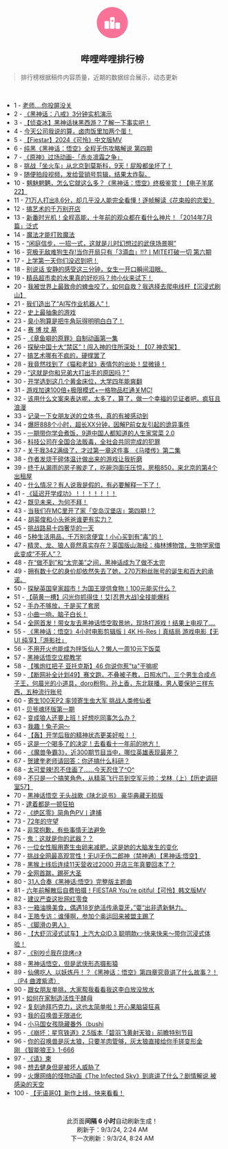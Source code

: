 <div align="center">
    <img src="./assets/icon_rank.png" alt="logo" />
    <h2>哔哩哔哩排行榜</h>
</div>

> 排行榜根据稿件内容质量，近期的数据综合展示，动态更新

<br />

<ul><li><span>1 - <a href=https://www.bilibili.com/BV19r421K7ST>老师....你投屏没关</a></span></li><li><span>2 - <a href=https://www.bilibili.com/BV1EcHgezEyF>《黑神话：八戒》3分钟实机演示</a></span></li><li><span>3 - <a href=https://www.bilibili.com/BV1wz421q7bx>【侦查冰】黑神话抹黑西游？了解一下事实吧！</a></span></li><li><span>4 - <a href=https://www.bilibili.com/BV1Qx4y1s7UM>今天公司我说的算，卤肉饭里加两个蛋！</a></span></li><li><span>5 - <a href=https://www.bilibili.com/BV185noepEtH>【Fiestar】2024《可怜》中文版MV</a></span></li><li><span>6 - <a href=https://www.bilibili.com/BV1if421e7SH>纯黑《黑神话：悟空》全程无伤攻略解说&nbsp;第四期</a></span></li><li><span>7 - <a href=https://www.bilibili.com/BV1e1421x7jF>《原神》过场动画-「赤炎凛霜之争」</a></span></li><li><span>8 - <a href=https://www.bilibili.com/BV1oi421r7fo>挑战「坐火车」从北京到莫斯科，9天！屁股都坐坏了！</a></span></li><li><span>9 - <a href=https://www.bilibili.com/BV1uU411m7en>随便拍段视频，发给营销号剪辑，结果太炸裂。</a></span></li><li><span>10 - <a href=https://www.bilibili.com/BV1YE4m1Q7sV>魑魅魍魉，怎么它就这么多？《黑神话：悟空》终极鉴赏！【电子羊尾22】</a></span></li><li><span>11 - <a href=https://www.bilibili.com/BV1Fw4m1r7nY>71万人打出8.6分，却几乎没人能完全看懂！逐帧解读《花束般的恋爱》</a></span></li><li><span>12 - <a href=https://www.bilibili.com/BV1Yb42147Qb>搞艺术的千万别开店</a></span></li><li><span>13 - <a href=https://www.bilibili.com/BV1By411v7LA>新番时光机！全程高能，十年前的观众都在看什么神片！「2014年7月篇」泛式</a></span></li><li><span>14 - <a href=https://www.bilibili.com/BV1UE4m1972p>魔法才能打败魔法</a></span></li><li><span>15 - <a href=https://www.bilibili.com/BV1ijn9eWE2k>“闲庭信步，一招一式，这就是儿时幻想过的武侠场景啊”</a></span></li><li><span>16 - <a href=https://www.bilibili.com/BV1cE421c7mK>究极无敌难狗生存!当你开局只有「3滴血」!!?丨MITE打破一切&nbsp;第六期</a></span></li><li><span>17 - <a href=https://www.bilibili.com/BV1pr421T7Md>上学第一天你们没迟到吧！</a></span></li><li><span>18 - <a href=https://www.bilibili.com/BV15S421X7km>别说话&nbsp;安静的感受这三分钟，女生一开口瞬间泪眼。</a></span></li><li><span>19 - <a href=https://www.bilibili.com/BV1w2421o7EW>精品超市卖的水果真的好吃吗？帅小伙来试下！</a></span></li><li><span>20 - <a href=https://www.bilibili.com/BV1sEHLeaEJe>我被世界上最致命的蜱虫咬了，如何自救？我选择去爬电线杆【沉浸式刷山】</a></span></li><li><span>21 - <a href=https://www.bilibili.com/BV19f421e7Wn>我们造出了“AI写作业机器人”！</a></span></li><li><span>22 - <a href=https://www.bilibili.com/BV1j142147G8>史上最抽象的游戏</a></span></li><li><span>23 - <a href=https://www.bilibili.com/BV19sndedEYP>臭小狗算是把牛角玩得明明白白了！</a></span></li><li><span>24 - <a href=https://www.bilibili.com/BV1h74y1m7px>赛&nbsp;博&nbsp;坟&nbsp;墓</a></span></li><li><span>25 - <a href=https://www.bilibili.com/BV1uzHue9Ew9>《章鱼噼的原罪》自制动画第一集</a></span></li><li><span>26 - <a href=https://www.bilibili.com/BV1zw4m167D1>探秘中国十大“禁区”！闯入神的住所深处！【07&nbsp;神农架】</a></span></li><li><span>27 - <a href=https://www.bilibili.com/BV1mW421Q77f>搞艺术哪有不疯的，硬撑罢了</a></span></li><li><span>28 - <a href=https://www.bilibili.com/BV1MH4y1F7fS>我竟然找到了《猫和老鼠》表情包的出处！显微镜！</a></span></li><li><span>29 - <a href=https://www.bilibili.com/BV1zy411v7Ft>“这就是你和兄弟大打出手的原因吗？”</a></span></li><li><span>30 - <a href=https://www.bilibili.com/BV1y4421o7Qc>开学选到这几个黄金床位，大学四年能爽翻</a></span></li><li><span>31 - <a href=https://www.bilibili.com/BV1Lb421E7dn>游戏加速100倍+极限模式+一格物品栏通关MC!</a></span></li><li><span>32 - <a href=https://www.bilibili.com/BV1fn4y1o7hh>该用什么文案来表达呢，太多了，算了，做一个幸福的见证者吧，疯狂且浪漫</a></span></li><li><span>33 - <a href=https://www.bilibili.com/BV1E7sNePEYy>记录一下女朋友送的立体书，真的有被感动到</a></span></li><li><span>34 - <a href=https://www.bilibili.com/BV11qH5e8ENp>爆肝888个小时，超长XX分钟，因解P前女友引起的诡异事件</a></span></li><li><span>35 - <a href=https://www.bilibili.com/BV1gT421z7tH>一期带你学会煮饭，9道中国人都知道的人生家常菜&nbsp;2.0</a></span></li><li><span>36 - <a href=https://www.bilibili.com/BV1zS42197Sv>科技公司在全国合法贩毒，全社会共同完成的犯罪</a></span></li><li><span>37 - <a href=https://www.bilibili.com/BV1oGH5e2EtQ>关于我342满级了，才过第一章这件事&nbsp;&nbsp;《马喽传》第二集</a></span></li><li><span>38 - <a href=https://www.bilibili.com/BV1QW421Q7vD>作者发烧干碎体温计做出来的游戏让我折磨</a></span></li><li><span>39 - <a href=https://www.bilibili.com/BV1kb42177NS>终于从漏雨的房子搬走了，吃碗泡面压压惊，房租850，来北京的第4个出租屋</a></span></li><li><span>40 - <a href=https://www.bilibili.com/BV1wr421N7tq>什么情况？有人说我是假的，有必要解释一下了！</a></span></li><li><span>41 - <a href=https://www.bilibili.com/BV1HgndeTEJT>《延迟开学成功》！！！！！！！</a></span></li><li><span>42 - <a href=https://www.bilibili.com/BV1rM4m1a7Hn>既见未来，为何不拜！</a></span></li><li><span>43 - <a href=https://www.bilibili.com/BV1eS421Q79Z>当我们在MC里开了家「空岛汉堡店」第四期&nbsp;!？</a></span></li><li><span>44 - <a href=https://www.bilibili.com/BV1Jf421e745>胡英俊和小头爸爸谁更有实力？</a></span></li><li><span>45 - <a href=https://www.bilibili.com/BV1SZ42157DS>挑战路易十四奢华的一天</a></span></li><li><span>46 - <a href=https://www.bilibili.com/BV1h74y1m7Cg>5种生活用品，千万别贪便宜！小心买到有“毒”的！</a></span></li><li><span>47 - <a href=https://www.bilibili.com/BV1Bz421e7Hc>精灵、龙、狼人竟然真实存在？英国版山海经：梅林博物馆，生物学家借此变成“不死人”？</a></span></li><li><span>48 - <a href=https://www.bilibili.com/BV1Xw4m167q5>在“做不到”和“太完美”之间，黑神话成为了做不太完</a></span></li><li><span>49 - <a href=https://www.bilibili.com/BV1ki421r7bH>拥有数十亿的身价却依然失去了她，270万粉丝账号的诞生和百大的承诺。</a></span></li><li><span>50 - <a href=https://www.bilibili.com/BV1GE421c7P7>探秘英国皇家超市！为国王提供食物！100元能买什么？</a></span></li><li><span>51 - <a href=https://www.bilibili.com/BV1e1421t7KU>【萌黄一槽】闪光你抓得住！艾[忍界大战]全技能爆料</a></span></li><li><span>52 - <a href=https://www.bilibili.com/BV1FZHuerEcA>手办不够放，于是买了套房</a></span></li><li><span>53 - <a href=https://www.bilibili.com/BV1NKnZemEK7>小曲一响，脑子白长！</a></span></li><li><span>54 - <a href=https://www.bilibili.com/BV1tb42147TN>全网首发！带女友去黑神话悟空取景地，现场打游戏！结果上电视了....</a></span></li><li><span>55 - <a href=https://www.bilibili.com/BV1Cyn9eNELk>《黑神话：悟空》4小时电影剪辑版丨4K&nbsp;Hi-Res丨真结局&nbsp;游戏电影【无UI&nbsp;纯享】「游影社」</a></span></li><li><span>56 - <a href=https://www.bilibili.com/BV1YW421X7Vd>不用开火也能成为拌饭仙人？懒人一周10元下饭菜</a></span></li><li><span>57 - <a href=https://www.bilibili.com/BV17THGeVE3H>黑神话悟空立棍教学</a></span></li><li><span>58 - <a href=https://www.bilibili.com/BV1gH4y1F7qp>【嘴炮扛把子&nbsp;亚托克斯】46&nbsp;你说你惹&quot;ta&quot;干嘛呢</a></span></li><li><span>59 - <a href=https://www.bilibili.com/BV1ME421c7xJ>【断网补全计划49】赛文跑，不叠被子教，日照水门，三个男生合成点子王，何晨光的小道具，doro粉狗，孙上香，东北联播，男人要保护三样东西，五种流行账号</a></span></li><li><span>60 - <a href=https://www.bilibili.com/BV1Si42167hY>寄生100天P2&nbsp;率领寄生虫大军&nbsp;挑战人类修仙者</a></span></li><li><span>61 - <a href=https://www.bilibili.com/BV1By411H7Ph>贝爷魂环版第一期</a></span></li><li><span>62 - <a href=https://www.bilibili.com/BV1UE421F7Bp>变成狼人还要上班！好想吃同事怎么办？</a></span></li><li><span>63 - <a href=https://www.bilibili.com/BV1E4421f7pu>我趣！兔子洞～</a></span></li><li><span>64 - <a href=https://www.bilibili.com/BV1eb42177TS>【轰】开学后我的精神状态更美好啦！！</a></span></li><li><span>65 - <a href=https://www.bilibili.com/BV1pE4m197uE>这是一个喝多了的决定！去看看十一年前的地方！</a></span></li><li><span>66 - <a href=https://www.bilibili.com/BV1CVHFeSEFy>《魔兽争霸3》，近300期节目当中，哪位英雄表现最差？</a></span></li><li><span>67 - <a href=https://www.bilibili.com/BV1Y1421t7vY>贺建奎老师请回答：你还搞什么科研？</a></span></li><li><span>68 - <a href=https://www.bilibili.com/BV1fn4y1o7Qv>太可爱辣!忍不住画了……今天忍住了^O^</a></span></li><li><span>69 - <a href=https://www.bilibili.com/BV1Gz421q7HX>不只是一个搞笑角色，从精英飞行员到空军元帅：戈林（上）【历史调研室57】</a></span></li><li><span>70 - <a href=https://www.bilibili.com/BV1PXH3eXE9C>黑神话悟空&nbsp;无头战歌《陕北说书》&nbsp;豪华典藏无损版</a></span></li><li><span>71 - <a href=https://www.bilibili.com/BV1RpHEexEZV>逮着都是一顿狂拍</a></span></li><li><span>72 - <a href=https://www.bilibili.com/BV1YT421r7pH>《绝区零》简角色PV丨逮捕</a></span></li><li><span>73 - <a href=https://www.bilibili.com/BV1cAH5e9EEe>72年的守望</a></span></li><li><span>74 - <a href=https://www.bilibili.com/BV1US421Q7zk>非常抱歉，有些事情无法避免</a></span></li><li><span>75 - <a href=https://www.bilibili.com/BV1Sw4m167f1>鬼：这就是你的武器？？</a></span></li><li><span>76 - <a href=https://www.bilibili.com/BV1mM4m1a7mU>一位女性服用寄生虫卵来减肥，这是她的大脑发生的变化</a></span></li><li><span>77 - <a href=https://www.bilibili.com/BV1YjHGeTE6Z>挑战全网最高观赏性！无UI无伤二郎神（禁神通）【黑神话:悟空】</a></span></li><li><span>78 - <a href=https://www.bilibili.com/BV17S421Q7EQ>黑猴上线后连续11天营收过2000&nbsp;开店三年真要回本了？</a></span></li><li><span>79 - <a href=https://www.bilibili.com/BV17y411v7XN>全网首踹，踢死大圣</a></span></li><li><span>80 - <a href=https://www.bilibili.com/BV1Z74y127cb>31人合奏《黑神话:悟空》完整版主题曲</a></span></li><li><span>81 - <a href=https://www.bilibili.com/BV1mz421e7nT>六年前解散后自费拍摄！FIESTAR&nbsp;You&#39;re&nbsp;pitiful【可怜】韩文版MV</a></span></li><li><span>82 - <a href=https://www.bilibili.com/BV191421t7Mx>建议严查这批网红零食</a></span></li><li><span>83 - <a href=https://www.bilibili.com/BV1SWHGehEKt>一箱油换美食，偶遇18岁绝活传承耍牙，”耍“出非遗新魅力。</a></span></li><li><span>84 - <a href=https://www.bilibili.com/BV1frHYezEow>王皓专访：谁懂啊，参加个奥运回来被盟主踢了</a></span></li><li><span>85 - <a href=https://www.bilibili.com/BV1ri421r7SB>《脚滑の男人》</a></span></li><li><span>86 - <a href=https://www.bilibili.com/BV11E4m197T5>【大虾沉浸式试车】上汽大众ID.3&nbsp;聪明款👉快来快来～带你沉浸式体验！</a></span></li><li><span>87 - <a href=https://www.bilibili.com/BV1u2421o7s9>《别吵☝️我在烧烤🔥》</a></span></li><li><span>88 - <a href=https://www.bilibili.com/BV1Gcs3euEzT>黑神话悟空，但是武侠形态摄影猿</a></span></li><li><span>89 - <a href=https://www.bilibili.com/BV12i421r7WW>仙佛吃人&nbsp;&nbsp;以妖炼丹！？《黑神话：悟空》第四章究竟讲了什么故事？！（P4&nbsp;曲渡紫鸢）</a></span></li><li><span>90 - <a href=https://www.bilibili.com/BV1zE421F7EY>跟女朋友单挑，大家帮我看看我这李白放没放水</a></span></li><li><span>91 - <a href=https://www.bilibili.com/BV1Qy411v7VK>如何在家制造活性干酵母</a></span></li><li><span>92 - <a href=https://www.bilibili.com/BV1tH4y1F7yP>复刻迪拜巧克力，这也太简单啦！开心果脑袋狂喜</a></span></li><li><span>93 - <a href=https://www.bilibili.com/BV1Uz421i7Xn>我的召唤兽无限进化</a></span></li><li><span>94 - <a href=https://www.bilibili.com/BV1ZAHgeTEqx>小马国女孩隐藏番外（bushi</a></span></li><li><span>95 - <a href=https://www.bilibili.com/BV1ox4y1s71J>《崩坏：星穹铁道》2.5版本「碧羽飞黄射天狼」前瞻特别节目</a></span></li><li><span>96 - <a href=https://www.bilibili.com/BV1eKHMetEx3>你的召唤兽是灰太狼，只要羊肉管够，灰太狼直接给你手搓变形金刚&nbsp;《智能狼王》1-666</a></span></li><li><span>97 - <a href=https://www.bilibili.com/BV1Z2421d7Cd>《请》柬</a></span></li><li><span>98 - <a href=https://www.bilibili.com/BV1Vz421q7KB>想去健身但是被坏人威胁了</a></span></li><li><span>99 - <a href=https://www.bilibili.com/BV1DbHjeCEeD>火爆网络的怪物动画《The&nbsp;Infected&nbsp;Sky》到底讲了什么？剧情解说&nbsp;被感染的天空</a></span></li><li><span>100 - <a href=https://www.bilibili.com/BV12BHjeBE55>【无语哥0】新作上线，快来看看！</a></span></li></ul>

<br />

<p align=center>此页面<b>间隔 6 小时</b>自动刷新生成！<br>刷新于：9/3/24, 2:24 AM<br>下一次刷新：9/3/24, 8:24 AM</p>